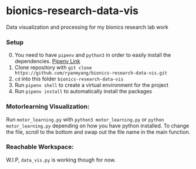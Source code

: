 # bionics-research-data-vis
Data visualization and processing for my bionics research lab work


### Setup
0. You need to have `pipenv` and `python3` in order to easily install the dependencies. [Pipenv Link](https://pipenv.pypa.io/en/latest/installation.html)
1. Clone repository with `git clone https://github.com/ryanmyang/bionics-research-data-vis.git`
2. `cd` into this folder `bionics-research-data-vis`
3. Run `pipenv shell` to create a virtual environment for the project
4. Run `pipenv install` to automatically install the packages

### Motorlearning Visualization:
Run `motor_learning.py` with `python3 motor_learning.py` or `python motor_learning.py` depending on how you have python installed.
To change the file, scroll to the bottom and swap out the file name in the main function.

### Reachable Workspace:
W.I.P, `data_vis.py` is working though for now. 

